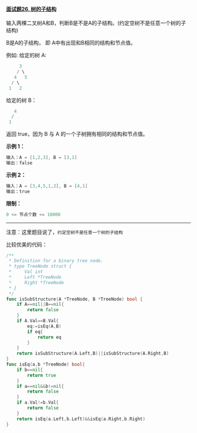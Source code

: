 #### [面试题26. 树的子结构](https://leetcode-cn.com/problems/shu-de-zi-jie-gou-lcof/)

输入两棵二叉树A和B，判断B是不是A的子结构。(约定空树不是任意一个树的子结构)

B是A的子结构， 即 A中有出现和B相同的结构和节点值。

例如:
给定的树 A:

```go
     3
    / \
   4   5
  / \
 1   2
```


给定的树 B：

```go
   4 
  /
 1
```

返回 true，因为 B 与 A 的一个子树拥有相同的结构和节点值。

**示例 1：**

```go
输入：A = [1,2,3], B = [3,1]
输出：false
```

**示例 2：**

```go
输入：A = [3,4,5,1,2], B = [4,1]
输出：true
```

**限制：**

```go
0 <= 节点个数 <= 10000
```

----

注意：这里题目说了，`约定空树不是任意一个树的子结构`

比较优美的代码：


```go
/**
 * Definition for a binary tree node.
 * type TreeNode struct {
 *     Val int
 *     Left *TreeNode
 *     Right *TreeNode
 * }
 */
func isSubStructure(A *TreeNode, B *TreeNode) bool {
    if A==nil||B==nil{
        return false
    }
    if A.Val==B.Val{
        eq:=isEq(A,B)
        if eq{
            return eq
        }
    }
    return isSubStructure(A.Left,B)||isSubStructure(A.Right,B)
}
func isEq(a,b *TreeNode) bool{
    if b==nil{
        return true
    }
    if a==nil&&b!=nil{
        return false
    }
    if a.Val!=b.Val{
        return false
    }
    return isEq(a.Left,b.Left)&&isEq(a.Right,b.Right)
}
```

